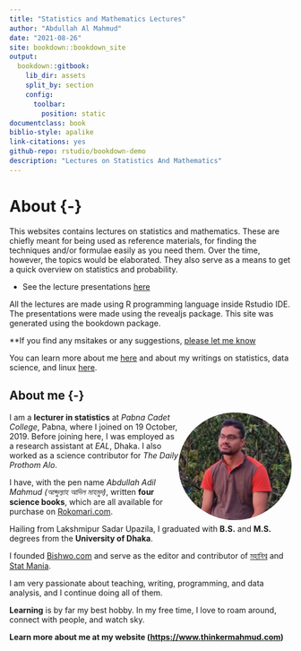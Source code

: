 ```yaml
--- 
title: "Statistics and Mathematics Lectures"
author: "Abdullah Al Mahmud"
date: "2021-08-26"
site: bookdown::bookdown_site
output:
  bookdown::gitbook:
    lib_dir: assets
    split_by: section
    config:
      toolbar:
        position: static
documentclass: book
biblio-style: apalike
link-citations: yes
github-repo: rstudio/bookdown-demo
description: "Lectures on Statistics And Mathematics"
---
```


# About {-}

This websites contains lectures on statistics and mathematics. These are chiefly meant for being used as reference materials, for finding the techniques and/or formulae easily as you need them. Over the time, however, the topics would be elaborated. They also serve as a means to get a quick overview on statistics and probability. 

- See the lecture presentations [here](#pres)  

All the lectures are made using R programming language inside Rstudio IDE. The presentations were made using the revealjs package. This site was generated using the bookdown package. 

**If you find any msitakes or any suggestions, [please let me know](https://www.thinkermahmud.com/)

You can learn more about me [here](www.thinkermahmud.com) and about my writings on statistics, data science, and linux [here](www.statmania.info).

## About me {-}

<img style="float: right; border-radius: 50%;" src="img/mahmud.jpg" width="40%">

I am a **lecturer in statistics** at *Pabna Cadet College*, Pabna, where I joined on 19 October, 2019. Before joining here, I was employed as a research assistant at *EAL*, Dhaka. I also worked as a science contributor for *The Daily Prothom Alo*. 

I have, with the pen name *Abdullah Adil Mahmud (আব্দুল্যাহ আদিল মাহমুদ)*, written **four science books**, which are all available for purchase on [Rokomari.com](https://www.rokomari.com/book/author/47631).

Hailing from Lakshmipur Sadar Upazila, I graduated with **B.S.** and **M.S.** degrees from the **University of Dhaka**.

I founded [Bishwo.com](https://www.bishwo.com) and serve as the editor and contributor of [মহাবিশ্ব](https://sky.bishwo.com) and [Stat Mania](https://www.statmania.info).

I am very passionate about teaching, writing, programming, and data analysis, and I continue doing all of them.

**Learning** is by far my best hobby. In my free time, I love to roam around, connect with people, and watch sky.

**Learn more about me at my website (<https://www.thinkermahmud.com>)**
